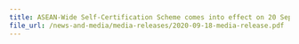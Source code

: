 ```yaml
---
title: ASEAN-Wide Self-Certification Scheme comes into effect on 20 September 2020 
file_url: /news-and-media/media-releases/2020-09-18-media-release.pdf
---
```

